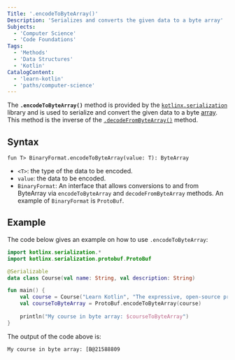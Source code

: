 ```yaml
---
Title: '.encodeToByteArray()'
Description: 'Serializes and converts the given data to a byte array'
Subjects:
  - 'Computer Science'
  - 'Code Foundations'
Tags:
  - 'Methods'
  - 'Data Structures'
  - 'Kotlin'
CatalogContent:
  - 'learn-kotlin'
  - 'paths/computer-science'
---
```


The **`.encodeToByteArray()`** method is provided by the [`kotlinx.serialization`](https://www.codecademy.com/resources/docs/kotlin/serialization) library and is used to serialize and convert the given data to a byte [array](https://www.codecademy.com/resources/docs/kotlin/arrays). This method is the inverse of the [`.decodeFromByteArray()`](https://www.codecademy.com/resources/docs/kotlin/serialization/decodeFromByteArray) method.

## Syntax

```pseudo
fun T> BinaryFormat.encodeToByteArray(value: T): ByteArray
```
- `<T>`: the type of the data to be encoded.
- `value`: the data to be encoded.
- `BinaryFormat`: An interface  that allows conversions to and from ByteArray via `encodeToByteArray` and `decodeFromByteArray` methods. An example of `BinaryFormat` is `ProtoBuf`.

## Example

The code below gives an example on how to use `.encodeToByteArray`:

```kotlin
import kotlinx.serialization.*
import kotlinx.serialization.protobuf.ProtoBuf

@Serializable
data class Course(val name: String, val description: String)

fun main() {
    val course = Course("Learn Kotlin", "The expressive, open-source programming language developed by JetBrains.")
    val courseToByteArray = ProtoBuf.encodeToByteArray(course)
    
    println("My course in byte array: $courseToByteArray")
}
```

The output of the code above is:

```shell
My course in byte array: [B@21588809
```
